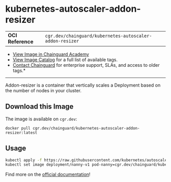 <!--monopod:start-->
# kubernetes-autoscaler-addon-resizer
| | |
| - | - |
| **OCI Reference** | `cgr.dev/chainguard/kubernetes-autoscaler-addon-resizer` |


* [View Image in Chainguard Academy](https://edu.chainguard.dev/chainguard/chainguard-images/reference/kubernetes-autoscaler-addon-resizer/overview/)
* [View Image Catalog](https://console.enforce.dev/images/catalog) for a full list of available tags.
* [Contact Chainguard](https://www.chainguard.dev/chainguard-images) for enterprise support, SLAs, and access to older tags.*

---
<!--monopod:end-->

<!--overview:start-->
Addon-resizer is a container that vertically scales a Deployment based on the number of nodes in your cluster.
<!--overview:end-->

<!--getting:start-->
## Download this Image
The image is available on `cgr.dev`:

```
docker pull cgr.dev/chainguard/kubernetes-autoscaler-addon-resizer:latest
```
<!--getting:end-->

<!--body:start-->
## Usage

```bash
kubectl apply -f https://raw.githubusercontent.com/kubernetes/autoscaler/master/addon-resizer/deploy/example.yaml
kubectl set image deployment/nanny-v1 pod-nanny=cgr.dev/chainguard/kubernetes-autoscaler-addon-resizer:latest
```

Find more on the [official documentation](https://github.com/kubernetes/autoscaler/blob/master/addon-resizer/README.md)!
<!--body:end-->
